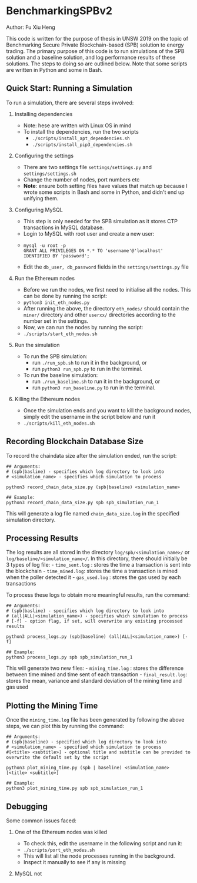 # BenchmarkingSPBv2
Author: Fu Xiu Heng

This code is written for the purpose of thesis in UNSW 2019 on the topic of Benchmarking Secure Private Blockchain-based (SPB)
solution to energy trading. The primary purpose of this code is to run simulations of the SPB solution and a baseline solution,
and log performance results of these solutions. The steps to doing so are outlined below. Note that some scripts are written in Python and some in Bash.

## Quick Start: Running a Simulation
To run a simulation, there are several steps involved:

1. Installing dependencies
    - Note: hese are written with Linux OS in mind
    - To install the dependencies, run the two scripts 
      - `./scripts/install_apt_dependencies.sh` 
      - `./scripts/install_pip3_dependencies.sh`

2. Configuring the settings 
    - There are two settings file `settings/settings.py` and `settings/settings.sh`
    - Change the number of nodes, port numbers etc
    - **Note**: ensure both setting files have values that match up because I wrote some scripts in Bash and some in Python,
    and didn't end up unifying them.

3. Configuring MySQL
    - This step is only needed for the SPB simulation as it stores CTP transactions in MySQL database.
    - Login to MySQL with root user and create a new user:
    - ```
      mysql -u root -p
      GRANT ALL PRIVILEGES ON *.* TO 'username'@'localhost' IDENTIFIED BY 'password';
      ```
    - Edit the `db_user, db_password` fields in the `settings/settings.py` file

4. Run the Ethereum nodes
    - Before we run the nodes, we first need to initialise all the nodes. This can be done by running the script:
    - `python3 init_eth_nodes.py`
    - After running the above, the directory `eth_nodes/` should contain the `miner/` directory and other `userxx/` 
      directories according to the number set in the settings.
    - Now, we can run the nodes by running the script:
    - `./scripts/start_eth_nodes.sh`
    
5. Run the simulation
    - To run the SPB simulation: 
        - run `./run_spb.sh` to run it in the background, or 
        - run `python3 run_spb.py` to run in the terminal.
    - To run the baseline simulation: 
        - run `./run_baseline.sh` to run it in the background, or
        - run `python3 run_baseline.py` to run in the terminal.
        
6. Killing the Ethereum nodes
    - Once the simulation ends and you want to kill the background nodes, simply edit the username in the script 
    below and run it
    - `./scripts/kill_eth_nodes.sh`

## Recording Blockchain Database Size
To record the chaindata size after the simulation ended, run the script:
```
## Arguments:
# (spb|basline) - specifies which log directory to look into
# <simulation_name> - specifies which simulation to process

python3 record_chain_data_size.py (spb|baseline) <simulation_name>

## Example:
python3 record_chain_data_size.py spb spb_simulation_run_1
```
This will generate a log file named `chain_data_size.log` in the specified simulation directory.

## Processing Results
The log results are all stored in the directory `log/spb/<simulation_name>/` or `log/baseline/<simulation_name>/`. In this directory, there should initially be 3 types of log file:
    - `time_sent.log` : stores the time a transaction is sent into the blockchain
    - `time_mined.log`: stores the time a transaction is mined when the poller detected it
    - `gas_used.log`  : stores the gas used by each transactions
    
To process these logs to obtain more meaningful results, run the command:
```
## Arguments:
# (spb|basline) - specifies which log directory to look into
# (all|ALL|<simulation_name>) - specifies which simulation to process
# [-f] - option flag, if set, will overwrite any existing processed results

python3 process_logs.py (spb|baseline) (all|ALL|<simulation_name>) [-f]

## Example:
python3 process_logs.py spb spb_simulation_run_1
```

This will generate two new files:
    - `mining_time.log` : stores the difference between time mined and time sent of each transaction
    - `final_result.log`: stores the mean, variance and standard deviation of the mining time and gas used
    
## Plotting the Mining Time
Once the `mining_time.log` file has been generated by following the above steps, we can plot this by running the command:
```
## Arguments:
# (spb|baseline) - specified which log directory to look into
# <simulation_name> - specified which simulation to process
#[<title> <subtitle>] - optional title and subtitle can be provided to overwrite the default set by the script

python3 plot_mining_time.py (spb | baseline) <simulation_name> [<title> <subtitle>]

## Example: 
python3 plot_mining_time.py spb spb_simulation_run_1
```

## Debugging
Some common issues faced:
1. One of the Ethereum nodes was killed
    - To check this, edit the username in the following script and run it:
    - `./scripts/port_eth_nodes.sh`
    - This will list all the node processes running in the background.
    - Inspect it manually to see if any is missing

2. MySQL not 
